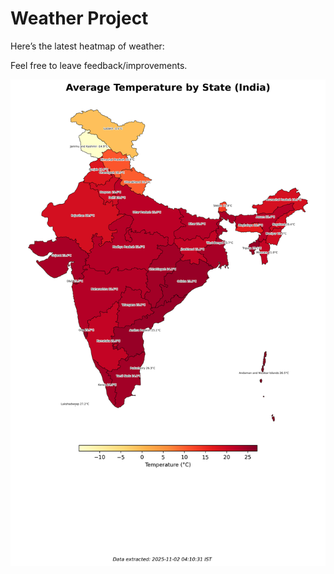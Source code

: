 # Weather Project

Here’s the latest heatmap of weather:

Feel free to leave feedback/improvements.

![India Heatmap](docs/assets/india_heatmap.png?v=068C61)
